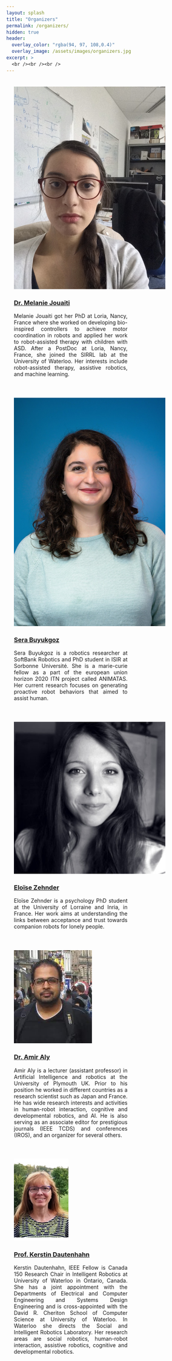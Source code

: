 ```yaml
---
layout: splash
title: "Organizers"
permalink: /organizers/
hidden: true
header:
  overlay_color: "rgba(94, 97, 108,0.4)"
  overlay_image: /assets/images/organizers.jpg
excerpt: >
  <br /><br /><br />     
---
```


<div class="text-center">
    <div style="display: inline-block;padding: 20px;">
        <div style="max-width: 300px;">
			<img src="/assets/images/melanie-jouaiti.JPG" class="rounded" alt="Dr. Melanie Jouaiti" style="max-width: 400px;">
			<h3><a href="https://members.loria.fr/MJouaiti/">Dr. Melanie Jouaiti</a></h3>
			<p style="text-align: justify;">Melanie Jouaiti got her PhD at Loria, Nancy, France where she worked on developing bio-inspired controllers to achieve motor coordination in robots and applied her work to robot-assisted therapy with children with ASD. After a PostDoc at Loria, Nancy, France, she joined the SIRRL lab at the University of Waterloo. Her interests include robot-assisted therapy, assistive robotics, and machine learning.</p>
        </div>
	</div>
	<div style="display: inline-block;padding: 20px;">
		<div style="max-width: 300px;">
			<img src="/assets/images/Sera_B.jpg" class="rounded" alt="Sera Buyukgoz" style="max-width: 400px;">
			<h3><a href="https://www.animatas.eu/network/esr/sera/ ">Sera Buyukgoz</a></h3>
			<p style="text-align: justify;">Sera Buyukgoz is a robotics researcher at SoftBank Robotics and PhD student in ISIR at Sorbonne Université. She is a marie-curie fellow as a part of the european union horizon 2020 ITN project called ANIMATAS. Her current research focuses on generating proactive robot behaviors that aimed to assist human.</p>
		</div>
	</div>
	<div style="display: inline-block;padding: 20px;">
		<div style="max-width: 300px;">
			<img src="/assets/images/Eloise-Zehnder.jpg" class="rounded" alt="Eloïse Zehnder" style="max-width: 400px;">
			<h3><a href="javascript:void(0);">Eloïse Zehnder</a></h3>
			<p style="text-align: justify;">Eloïse Zehnder is a psychology PhD student at the University of Lorraine and Inria, in France. Her work aims at understanding the links between acceptance and trust towards companion robots for lonely people.</p>
		</div>
	</div>
</div>

<div class="text-center">
    <div style="display: inline-block;padding: 20px;">
        <div style="max-width: 300px;">
			<img src="/assets/images/Amir.jpg" class="rounded" alt="Dr. Amir Aly" style="max-width: 400px;">
			<h3><a href="https://sites.google.com/a/em.ci.ritsumei.ac.jp/amir-aly/projects">Dr. Amir Aly</a></h3>
			<p style="text-align: justify;">Amir Aly is a lecturer (assistant professor) in Artificial Intelligence and robotics at the University of Plymouth UK. Prior to his position he worked in different countries as a research scientist such as Japan and France. He has wide research interests and activities in human-robot interaction, cognitive and developmental robotics, and AI. He is also serving as an associate editor for prestigious journals (IEEE TCDS) and conferences (IROS), and an organizer for several others.</p>
        </div>
	</div>
	<div style="display: inline-block;padding: 20px;">
		<div style="max-width: 300px;">
			<img src="/assets/images/kdautenh.png" class="rounded" alt="Prof. Kerstin Dautenhahn" style="max-width: 400px;">
			<h3><a href="https://uwaterloo.ca/electrical-computer-engineering/profile/kdautenh">Prof. Kerstin Dautenhahn</a></h3>
			<p style="text-align: justify;">Kerstin Dautenhahn, IEEE Fellow is Canada 150 Research Chair in Intelligent Robotics at University of Waterloo in Ontario, Canada. She has a joint appointment with the Departments of Electrical and Computer Engineering and Systems Design Engineering and is cross-appointed with the David R. Cheriton School of Computer Science at University of Waterloo. In Waterloo she directs the Social and Intelligent Robotics Laboratory. Her research areas are social robotics, human-robot interaction, assistive robotics, cognitive and developmental robotics.</p>
		</div>
	</div>
</div>
